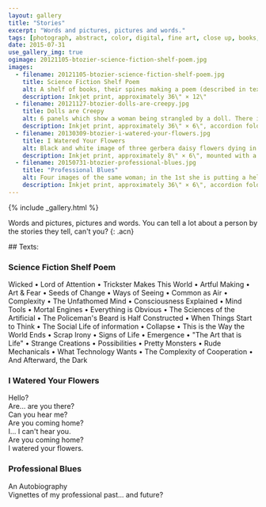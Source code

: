 ```yaml
---
layout: gallery
title: "Stories"
excerpt: "Words and pictures, pictures and words."
tags: [photograph, abstract, color, digital, fine art, close up, books, stories]
date: 2015-07-31
use_gallery_img: true
ogimage: 20121105-btozier-science-fiction-shelf-poem.jpg
images:
  - filename: 20121105-btozier-science-fiction-shelf-poem.jpg
    title: Science Fiction Shelf Poem
    alt: A shelf of books, their spines making a poem (described in text). There is a small wind-up robot falling across the tops of the books
    description: Inkjet print, approximately 36\" × 12\"
  - filename: 20121127-btozier-dolls-are-creepy.jpg
    title: Dolls are Creepy
    alt: 6 panels which show a woman being strangled by a doll. There is no text.
    description: Inkjet print, approximately 36\" × 6\", accordion folded into a 6\" × 6\" book
  - filename: 20130309-btozier-i-watered-your-flowers.jpg
    title: I Watered Your Flowers
    alt: Black and white image of three gerbera daisy flowers dying in a vase. There is a poem written below it (described in text).
    description: Inkjet print, approximately 8\" × 6\", mounted with a poem.
  - filename: 20150731-btozier-professional-blues.jpg
    title: "Professional Blues"
    alt: Four images of the same woman; in the 1st she is putting a helmet on, 2nd she holds a ruler in her hand, 3rd she has papers and wears a haughty look, 4th her back is to the camera and she holds a camera in her hand.
    description: Inkjet print, approximately 36\" × 6\", accordion folded into a 6\" × 6\" book
---
```


{% include _gallery.html %}

Words and pictures, pictures and words. You can tell a lot about a person by the stories they tell, can't you?
{: .acn}

<div class="row justify-content-left d-block" markdown="1">
## Texts:  


### Science Fiction Shelf Poem  

Wicked • Lord of Attention • Trickster Makes This World • Artful Making • Art & Fear • Seeds of Change • Ways of Seeing • Common as Air • Complexity • The Unfathomed Mind • Consciousness Explained • Mind Tools • Mortal Engines • Everything is Obvious •  The Sciences of the Artificial •  The Policeman's Beard is Half Constructed •  When Things Start to Think •  The Social Life of information •  Collapse •  This is the Way the World Ends •  Scrap Irony •  Signs of Life •  Emergence •  "The Art that is Life" • Strange Creations • Possibilities • Pretty Monsters • Rude Mechanicals • What Technology Wants • The Complexity of Cooperation • And Afterward, the Dark


### I Watered Your Flowers  

Hello?  
Are... are you there?  
Can you hear me?  
Are you coming home?  
I... I can't hear you.  
Are you coming home?  
I watered your flowers.

### Professional Blues

An Autobiography  
Vignettes of my professional past... and future?

</div>
